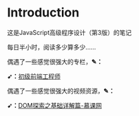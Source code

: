 # Introduction

这是JavaScript高级程序设计（第3版）的笔记

每日半小时，阅读多少算多少……

偶遇了一些感觉很强大的专栏，**✎：**

**➹：**[初级前端工程师](https://zhuanlan.zhihu.com/makewebgreatagain)

偶遇了一些感觉很强大的视频资源，**✎：**

**➹：**[DOM探索之基础详解篇-慕课网](https://www.imooc.com/learn/488)





